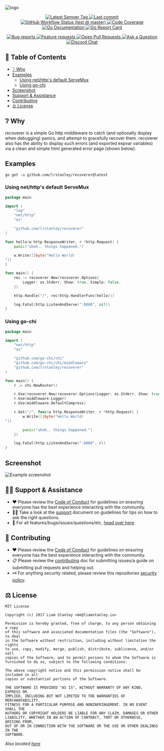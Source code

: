 <!-- template:define:options
{
  "nodescription": true
}
-->
![logo](https://liam.sh/-/gh/svg/lrstanley/recoverer?icon=ic%3Abaseline-error&icon.height=80&layout=left&icon.color=rgba%28222%2C+63%2C+65%2C+1%29&bgcolor=rgba%2830%2C+0%2C+0%2C+1%29)

<!-- template:begin:header -->
<!-- do not edit anything in this "template" block, its auto-generated -->

<p align="center">
  <a href="https://github.com/lrstanley/recoverer/tags">
    <img title="Latest Semver Tag" src="https://img.shields.io/github/v/tag/lrstanley/recoverer?style=flat-square">
  </a>
  <a href="https://github.com/lrstanley/recoverer/commits/master">
    <img title="Last commit" src="https://img.shields.io/github/last-commit/lrstanley/recoverer?style=flat-square">
  </a>


  <a href="https://github.com/lrstanley/recoverer/actions?query=workflow%3Atest+event%3Apush">
    <img title="GitHub Workflow Status (test @ master)" src="https://img.shields.io/github/actions/workflow/status/lrstanley/recoverer/test.yml?branch=master&label=test&style=flat-square">
  </a>

  <a href="https://codecov.io/gh/lrstanley/recoverer">
    <img title="Code Coverage" src="https://img.shields.io/codecov/c/github/lrstanley/recoverer/master?style=flat-square">
  </a>

  <a href="https://pkg.go.dev/github.com/lrstanley/recoverer">
    <img title="Go Documentation" src="https://pkg.go.dev/badge/github.com/lrstanley/recoverer?style=flat-square">
  </a>
  <a href="https://goreportcard.com/report/github.com/lrstanley/recoverer">
    <img title="Go Report Card" src="https://goreportcard.com/badge/github.com/lrstanley/recoverer?style=flat-square">
  </a>
</p>
<p align="center">
  <a href="https://github.com/lrstanley/recoverer/issues?q=is:open+is:issue+label:bug">
    <img title="Bug reports" src="https://img.shields.io/github/issues/lrstanley/recoverer/bug?label=issues&style=flat-square">
  </a>
  <a href="https://github.com/lrstanley/recoverer/issues?q=is:open+is:issue+label:enhancement">
    <img title="Feature requests" src="https://img.shields.io/github/issues/lrstanley/recoverer/enhancement?label=feature%20requests&style=flat-square">
  </a>
  <a href="https://github.com/lrstanley/recoverer/pulls">
    <img title="Open Pull Requests" src="https://img.shields.io/github/issues-pr/lrstanley/recoverer?label=prs&style=flat-square">
  </a>
  <a href="https://github.com/lrstanley/recoverer/discussions/new?category=q-a">
    <img title="Ask a Question" src="https://img.shields.io/badge/support-ask_a_question!-blue?style=flat-square">
  </a>
  <a href="https://liam.sh/chat"><img src="https://img.shields.io/badge/discord-bytecord-blue.svg?style=flat-square" title="Discord Chat"></a>
</p>
<!-- template:end:header -->

<!-- template:begin:toc -->
<!-- do not edit anything in this "template" block, its auto-generated -->
## :link: Table of Contents

  - [❔ Why](#grey_question-why)
  - [Examples](#examples)
    - [Using net/http's default ServeMux](#using-nethttps-default-servemux)
    - [Using go-chi](#using-go-chi)
  - [Screenshot](#screenshot)
  - [Support &amp; Assistance](#raising_hand_man-support--assistance)
  - [Contributing](#handshake-contributing)
  - [⚖️ License](#balance_scale-license)
<!-- template:end:toc -->

## :grey_question: Why

recoverer is a simple Go http middleware to catch (and optionally display when
debugging) panics, and attempt to gracefully recover them. recoverer also has
the ability to display such errors (and exported expvar variables) via a clean
and simple html generated error page (shown below).

## Examples

<!-- template:begin:goget -->
<!-- do not edit anything in this "template" block, its auto-generated -->
```console
go get -u github.com/lrstanley/recoverer@latest
```
<!-- template:end:goget -->

### Using net/http's default ServeMux

```go
package main

import (
	"log"
	"net/http"
	"os"

	"github.com/lrstanley/recoverer"
)

func hello(w http.ResponseWriter, r *http.Request) {
	panic("uhoh.. things happened.")

	w.Write([]byte("Hello World!
"))
}

func main() {
	rec := recoverer.New(recoverer.Options{
		Logger: os.Stderr, Show: true, Simple: false,
	})

	http.Handle("/", rec(http.HandlerFunc(hello)))

	log.Fatal(http.ListenAndServe(":8080", nil))
}
```

### Using go-chi

```go
package main

import (
	"net/http"
	"os"

	"github.com/go-chi/chi"
	"github.com/go-chi/chi/middleware"
	"github.com/lrstanley/recoverer"
)

func main() {
	r := chi.NewRouter()

	r.Use(recoverer.New(recoverer.Options{Logger: os.Stderr, Show: true, Simple: false}))
	r.Use(middleware.Logger)
	r.Use(middleware.DefaultCompress)

	r.Get("/", func(w http.ResponseWriter, r *http.Request) {
		w.Write([]byte("Hello World!
"))

		panic("uhoh.. things happened.")
	})

    log.Fatal(http.ListenAndServe(":8080", r))
}
```

## Screenshot

![Example screenshot](https://i.imgur.com/TF0Y7gV.png)

<!-- template:begin:support -->
<!-- do not edit anything in this "template" block, its auto-generated -->
## :raising_hand_man: Support & Assistance

* :heart: Please review the [Code of Conduct](.github/CODE_OF_CONDUCT.md) for
     guidelines on ensuring everyone has the best experience interacting with
     the community.
* :raising_hand_man: Take a look at the [support](.github/SUPPORT.md) document on
     guidelines for tips on how to ask the right questions.
* :lady_beetle: For all features/bugs/issues/questions/etc, [head over here](https://github.com/lrstanley/recoverer/issues/new/choose).
<!-- template:end:support -->

<!-- template:begin:contributing -->
<!-- do not edit anything in this "template" block, its auto-generated -->
## :handshake: Contributing

* :heart: Please review the [Code of Conduct](.github/CODE_OF_CONDUCT.md) for guidelines
     on ensuring everyone has the best experience interacting with the
    community.
* :clipboard: Please review the [contributing](.github/CONTRIBUTING.md) doc for submitting
     issues/a guide on submitting pull requests and helping out.
* :old_key: For anything security related, please review this repositories [security policy](https://github.com/lrstanley/recoverer/security/policy).
<!-- template:end:contributing -->

<!-- template:begin:license -->
<!-- do not edit anything in this "template" block, its auto-generated -->
## :balance_scale: License

```
MIT License

Copyright (c) 2017 Liam Stanley <me@liamstanley.io>

Permission is hereby granted, free of charge, to any person obtaining a copy
of this software and associated documentation files (the "Software"), to deal
in the Software without restriction, including without limitation the rights
to use, copy, modify, merge, publish, distribute, sublicense, and/or sell
copies of the Software, and to permit persons to whom the Software is
furnished to do so, subject to the following conditions:

The above copyright notice and this permission notice shall be included in all
copies or substantial portions of the Software.

THE SOFTWARE IS PROVIDED "AS IS", WITHOUT WARRANTY OF ANY KIND, EXPRESS OR
IMPLIED, INCLUDING BUT NOT LIMITED TO THE WARRANTIES OF MERCHANTABILITY,
FITNESS FOR A PARTICULAR PURPOSE AND NONINFRINGEMENT. IN NO EVENT SHALL THE
AUTHORS OR COPYRIGHT HOLDERS BE LIABLE FOR ANY CLAIM, DAMAGES OR OTHER
LIABILITY, WHETHER IN AN ACTION OF CONTRACT, TORT OR OTHERWISE, ARISING FROM,
OUT OF OR IN CONNECTION WITH THE SOFTWARE OR THE USE OR OTHER DEALINGS IN THE
SOFTWARE.
```

_Also located [here](LICENSE)_
<!-- template:end:license -->
